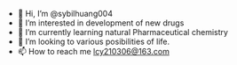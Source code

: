 - 👋 Hi, I’m @sybilhuang004
- 👀 I’m interested in development of new drugs
- 🌱 I’m currently learning natural Pharmaceutical chemistry
- 💞️ I’m looking to various posibilities of life.
- 📫 How to reach me lcy210306@163.com

<!---
sybilhuang004/sybilhuang004 is a ✨ special ✨ repository because its `README.md` (this file) appears on your GitHub profile.
You can click the Preview link to take a look at your changes.
--->
